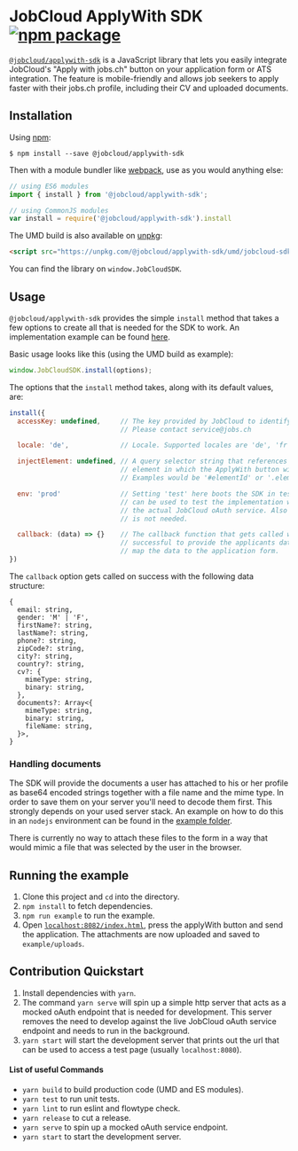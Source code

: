 # JobCloud ApplyWith SDK [![npm package][npm-badge]][npm]

[npm-badge]: https://img.shields.io/npm/v/@jobcloud/applywith-sdk.svg?style=flat-square
[npm]: https://www.npmjs.org/package/@jobcloud/applywith-sdk

[`@jobcloud/applywith-sdk`](https://www.npmjs.com/package/@jobcloud/applywith-sdk) is a JavaScript library that lets you easily integrate JobCloud's "Apply with jobs.ch" button on your application form or ATS integration. The feature is mobile-friendly and allows job seekers to apply faster with their jobs.ch profile, including their CV and uploaded documents.

## Installation

Using [npm](https://www.npmjs.com/):

    $ npm install --save @jobcloud/applywith-sdk

Then with a module bundler like [webpack](https://webpack.github.io/), use as you would anything else:

```js
// using ES6 modules
import { install } from '@jobcloud/applywith-sdk';

// using CommonJS modules
var install = require('@jobcloud/applywith-sdk').install
```

The UMD build is also available on [unpkg](https://unpkg.com):

```html
<script src="https://unpkg.com/@jobcloud/applywith-sdk/umd/jobcloud-sdk.min.js"></script>
```

You can find the library on `window.JobCloudSDK`.

## Usage

`@jobcloud/applywith-sdk` provides the simple `install` method that takes a few options to create all that is needed for the SDK to work. An implementation example can be found [here](https://github.com/jobcloud/applywith-sdk/blob/develop/example/index.html).

Basic usage looks like this (using the UMD build as example):

```JavaScript
window.JobCloudSDK.install(options);
```

The options that the `install` method takes, along with its default values, are:

```javascript
install({
  accessKey: undefined,     // The key provided by JobCloud to identify your app.
                            // Please contact service@jobs.ch

  locale: 'de',             // Locale. Supported locales are 'de', 'fr' or 'en'.

  injectElement: undefined, // A query selector string that references the HTML
                            // element in which the ApplyWith button will be rendered.
                            // Examples would be '#elementId' or '.elementClass'.

  env: 'prod'               // Setting 'test' here boots the SDK in test mode which
                            // can be used to test the implementation without hitting
                            // the actual JobCloud oAuth service. Also a genuine accessKey
                            // is not needed.

  callback: (data) => {}    // The callback function that gets called when the process was
                            // successful to provide the applicants data. Use this to
                            // map the data to the application form.
})
```

The `callback` option gets called on success with the following data structure:

```
{
  email: string,
  gender: 'M' | 'F',
  firstName?: string,
  lastName?: string,
  phone?: string,
  zipCode?: string,
  city?: string,
  country?: string,
  cv?: {
    mimeType: string,
    binary: string,
  },
  documents?: Array<{
    mimeType: string,
    binary: string,
    fileName: string,
  }>,
}
```

### Handling documents

The SDK will provide the documents a user has attached to his or her profile as base64 encoded strings together with a file name and the mime type. In order to save them on your server you'll need to decode them first. This strongly depends on your used server stack. An example on how to do this in an `nodejs` environment can be found in the [example folder](https://github.com/jobcloud/applywith-sdk/tree/develop/example).

There is currently no way to attach these files to the form in a way that would mimic a file that was selected by the user in the browser.

## Running the example

1. Clone this project and `cd` into the directory.
2. `npm install` to fetch dependencies.
3. `npm run example` to run the example.
4. Open [`localhost:8082/index.html`](http://localhost:8082/index.html), press the applyWith button and send the application. The attachments are now uploaded and saved to `example/uploads`.

## Contribution Quickstart

1. Install dependencies with `yarn`.
2. The command `yarn serve` will spin up a simple http server that acts as a mocked oAuth endpoint that is needed for development. This server removes the need to develop against the live JobCloud oAuth service endpoint and needs to run in the background.
3. `yarn start` will start the development server that prints out the url that can be used to access a test page (usually `localhost:8080`).

#### List of useful Commands

- `yarn build` to build production code (UMD and ES modules).
- `yarn test` to run unit tests.
- `yarn lint` to run eslint and flowtype check.
- `yarn release` to cut a release.
- `yarn serve` to spin up a mocked oAuth service endpoint.
- `yarn start` to start the development server.
